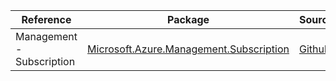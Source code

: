 | Reference | Package | Source |
|---|---|---|
|Management - Subscription|[Microsoft.Azure.Management.Subscription](https://www.nuget.org/packages/Microsoft.Azure.Management.Subscription)|[Github](https://github.com/Azure/azure-sdk-for-net)|
